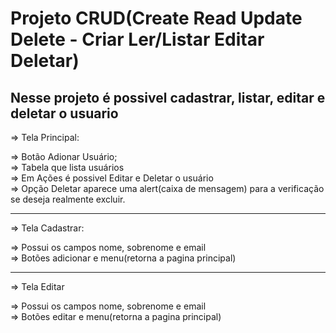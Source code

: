 # Projeto CRUD(Create Read Update Delete - Criar Ler/Listar Editar Deletar) 

## Nesse projeto é possivel cadastrar, listar, editar e deletar o usuario

<p>=> Tela Principal:</p>
    => Botão Adionar Usuário;
    <br>
    => Tabela que lista usuários
    <br>
    => Em Ações é possivel Editar e Deletar o usuário
    <br>
    => Opção Deletar aparece uma alert(caixa de mensagem) para a verificação se deseja realmente excluir.
    <hr>

<p>=> Tela Cadastrar:</p>
    => Possui os campos nome, sobrenome e email
    <br>
    => Botões adicionar e menu(retorna a pagina principal)
    <hr>

<p>=> Tela Editar</p>
    => Possui os campos nome, sobrenome e email
    <br>
    => Botões editar e menu(retorna a pagina principal)


